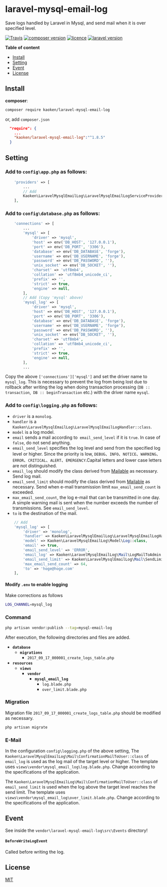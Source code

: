 # laravel-mysql-email-log
Save logs handled by Laravel in Mysql, and send mail when it is over specified level.

[![Travis](https://img.shields.io/travis/rust-lang/rust.svg)]()
[![composer version](https://img.shields.io/badge/version-1.8.5-blue.svg)](https://github.com/kaoken/laravel-mysql-email-log)
[![licence](https://img.shields.io/badge/licence-MIT-blue.svg)](https://github.com/kaoken/laravel-mysql-email-log)
[![laravel version](https://img.shields.io/badge/Laravel%20version-≧5.8-red.svg)](https://github.com/kaoken/laravel-mysql-email-log)



__Table of content__

- [Install](#install)
- [Setting](#setting)
- [Event](#event)
- [License](#license)

## Install

**composer**:

```bash
composer require kaoken/laravel-mysql-email-log
```

or, add `composer.json`  

```json 
  "require": {
    ...
    "kaoken/laravel-mysql-email-log":"^1.8.5"
  }
```

## Setting

###  Add to **`config\app.php`** as follows:

```php
    'providers' => [
        ...
        // Add
        Kaoken\LaravelMysqlEmailLog\LaravelMysqlEmailLogServiceProvider::class
    ],
```
  
    
### Add to **`config\database.php`** as follows:

```php
    'connections' => [
        ...
        'mysql' => [
            'driver' => 'mysql',
            'host' => env('DB_HOST', '127.0.0.1'),
            'port' => env('DB_PORT', '3306'),
            'database' => env('DB_DATABASE', 'forge'),
            'username' => env('DB_USERNAME', 'forge'),
            'password' => env('DB_PASSWORD', ''),
            'unix_socket' => env('DB_SOCKET', ''),
            'charset' => 'utf8mb4',
            'collation' => 'utf8mb4_unicode_ci',
            'prefix' => '',
            'strict' => true,
            'engine' => null,
        ],
        // Add (Copy 'mysql' above)
        'mysql_log' => [
            'driver' => 'mysql',
            'host' => env('DB_HOST', '127.0.0.1'),
            'port' => env('DB_PORT', '3306'),
            'database' => env('DB_DATABASE', 'forge'),
            'username' => env('DB_USERNAME', 'forge'),
            'password' => env('DB_PASSWORD', ''),
            'unix_socket' => env('DB_SOCKET', ''),
            'charset' => 'utf8mb4',
            'collation' => 'utf8mb4_unicode_ci',
            'prefix' => '',
            'strict' => true,
            'engine' => null,
        ],
        ...
```
Copy the above `['connections']['mysql']` and set the driver name to `mysql_log`.
This is necessary to prevent the log from being lost due to rollback after writing 
the log when doing transaction processing (`DB :: transaction`,` DB :: beginTransaction` etc.) 
with the driver name `mysql`.

  
  

###  Add to **`config\logging.php`** as follows:

- `driver` is a `monolog`.
- `handler` is a `Kaoken\LaravelMysqlEmailLog\LaravelMysqlEmailLogHandler::class`.
- `model` is a log model.
- `email` sends a mail according to` email_send_level` if it is `true`.
In case of `false`, do not send anything.
- `email_send_level` specifies the log level and send from the specified log level or higher.
Since the priority is low, `DEBUG`、`INFO`、`NOTICE`、`WARNING`、
`ERROR`、`CRITICAL`、`ALERT`、`EMERGENCY`.Capital letters and lower case letters are not distinguished.
- `email_log` should modify the class derived from [Mailable](https://laravel.com/docs/5.5/mail) as necessary.
Send log mail. 
- `email_send_limit` should modify the class derived from [Mailable](https://laravel.com/docs/5.5/mail) as necessary.
Send when e-mail transmission limit `max_email_send_count` is exceeded. 
- `max_email_send_count`, the log e-mail that can be transmitted in one day.
 A simple warning mail is sent when the number exceeds the number of transmissions. See `email_send_level`.
- `to` is the destination of the mail.


```php  
    // Add
    'mysql_log' => [
        'driver' => 'monolog',
        'handler' => Kaoken\LaravelMysqlEmailLog\LaravelMysqlEmailLogHandler::class,
        'model' => Kaoken\LaravelMysqlEmailLog\Model\Log::class,
        'email' => true,
        'email_send_level' => 'ERROR',
        'email_log' => Kaoken\LaravelMysqlEmailLog\Mail\LogMailToAdmin::class,
        'email_send_limit' => Kaoken\LaravelMysqlEmailLog\Mail\SendLimitMailToAdmin::class,
        'max_email_send_count' => 64,
        'to' => 'hoge@hoge.com'
    ],
```
#### Modify `.env` to enable logging
Make corrections as follows
```bash
LOG_CHANNEL=mysql_log
```

### Command
```bash
php artisan vendor:publish --tag=mysql-email-log
```
  
After execution, the following directories and files are added.  

* **`database`**
  * **`migrations`**
    * `2017_09_17_000001_create_logs_table.php`
* **`resources`**
  * **`views`**
    * **`vendor`**
      * **`mysql_email_log`**
        * `log.blade.php`
        * `over_limit.blade.php`
     
### Migration
Migration file `2017_09_17_000001_create_logs_table.php` should be modified as necessary.  

```bash
php artisan migrate
```

### E-Mail
In the configuration `config\logging.php` of the above setting,
The `Kaoken\LaravelMysqlEmailLog\Mail\ConfirmationMailToUser::class` of `email_log` is used as the log mail of the target level or higher.
The template uses `views\vendor\mysql_email_log\log.blade.php`. Change according to the specifications of the application.  
  
The `Kaoken\LaravelMysqlEmailLog\Mail\ConfirmationMailToUser::class` of `email_send_limit` is used when the log above the target level reaches the send limit.
The template uses `views\vendor\mysql_email_log\over_limit.blade.php`. Change according to the specifications of the application.  






## Event
See inside the `vendor\laravel-mysql-email-log\src\Events` directory!

#### `BeforeWriteLogEvent`
Called before writing the log.




## License

[MIT](https://github.com/kaoken/laravel-confirmation-email/blob/master/LICENSE.txt)
